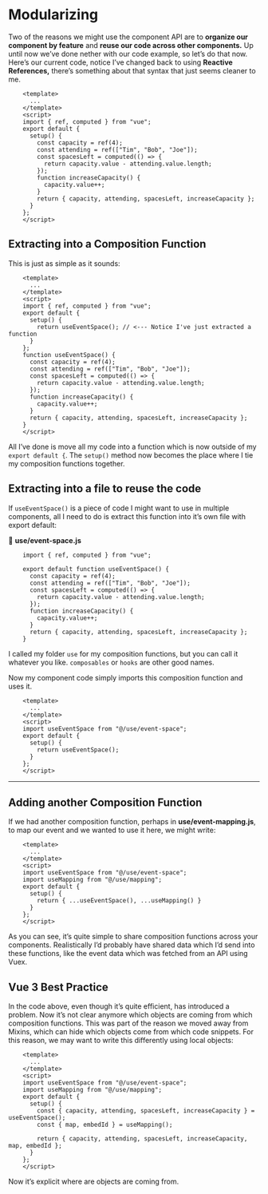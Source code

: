 Modularizing
============

Two of the reasons we might use the component API are to **organize our component by feature** and **reuse our code across other components.** Up until now we’ve done nether with our code example, so let’s do that now. Here’s our current code, notice I’ve changed back to using **Reactive References,** there’s something about that syntax that just seems cleaner to me.

        <template>
          ...
        </template>
        <script>
        import { ref, computed } from "vue";
        export default {
          setup() {
            const capacity = ref(4);
            const attending = ref(["Tim", "Bob", "Joe"]);
            const spacesLeft = computed(() => {
              return capacity.value - attending.value.length;
            });
            function increaseCapacity() {
              capacity.value++;
            }
            return { capacity, attending, spacesLeft, increaseCapacity };
          }
        };
        </script>
    

Extracting into a Composition Function
--------------------------------------

This is just as simple as it sounds:

        <template>
          ...
        </template>
        <script>
        import { ref, computed } from "vue";
        export default {
          setup() {
            return useEventSpace(); // <--- Notice I've just extracted a function
          }
        };
        function useEventSpace() {
          const capacity = ref(4);
          const attending = ref(["Tim", "Bob", "Joe"]);
          const spacesLeft = computed(() => {
            return capacity.value - attending.value.length;
          });
          function increaseCapacity() {
            capacity.value++;
          }
          return { capacity, attending, spacesLeft, increaseCapacity };
        }
        </script>
    

All I’ve done is move all my code into a function which is now outside of my `export default {`. The `setup()` method now becomes the place where I tie my composition functions together.

Extracting into a file to reuse the code
----------------------------------------

If `useEventSpace()` is a piece of code I might want to use in multiple components, all I need to do is extract this function into it’s own file with export default:

📃 **use/event-space.js**

        import { ref, computed } from "vue";
        
        export default function useEventSpace() {
          const capacity = ref(4);
          const attending = ref(["Tim", "Bob", "Joe"]);
          const spacesLeft = computed(() => {
            return capacity.value - attending.value.length;
          });
          function increaseCapacity() {
            capacity.value++;
          }
          return { capacity, attending, spacesLeft, increaseCapacity };
        }
    

I called my folder `use` for my composition functions, but you can call it whatever you like. `composables` or `hooks` are other good names.

Now my component code simply imports this composition function and uses it.

        <template>
          ...
        </template>
        <script>
        import useEventSpace from "@/use/event-space";
        export default {
          setup() {
            return useEventSpace();
          }
        };
        </script>
    

* * *

Adding another Composition Function
-----------------------------------

If we had another composition function, perhaps in **use/event-mapping.js**, to map our event and we wanted to use it here, we might write:

        <template>
          ...
        </template>
        <script>
        import useEventSpace from "@/use/event-space";
        import useMapping from "@/use/mapping";
        export default {
          setup() {
            return { ...useEventSpace(), ...useMapping() }
          }
        };
        </script>
    

As you can see, it’s quite simple to share composition functions across your components. Realistically I’d probably have shared data which I’d send into these functions, like the event data which was fetched from an API using Vuex.

Vue 3 Best Practice
-------------------

In the code above, even though it’s quite efficient, has introduced a problem. Now it’s not clear anymore which objects are coming from which composition functions. This was part of the reason we moved away from Mixins, which can hide which objects come from which code snippets. For this reason, we may want to write this differently using local objects:

        <template>
          ...
        </template>
        <script>
        import useEventSpace from "@/use/event-space";
        import useMapping from "@/use/mapping";
        export default {
          setup() {
            const { capacity, attending, spacesLeft, increaseCapacity } = useEventSpace();
            const { map, embedId } = useMapping();
    
            return { capacity, attending, spacesLeft, increaseCapacity, map, embedId };
          }
        };
        </script>
    

Now it’s explicit where are objects are coming from.
